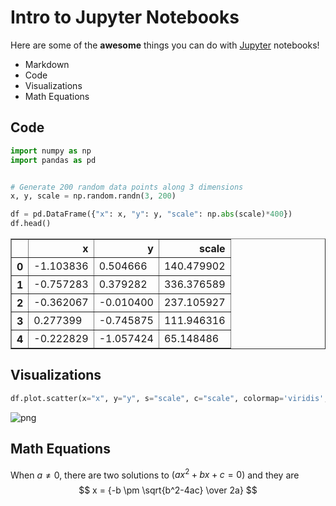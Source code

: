 # Intro to Jupyter Notebooks

Here are some of the **awesome** things you can do with [Jupyter](https://jupyter.org/) notebooks!
* Markdown
* Code
* Visualizations
* Math Equations

## Code


```python
import numpy as np
import pandas as pd


# Generate 200 random data points along 3 dimensions
x, y, scale = np.random.randn(3, 200)
```


```python
df = pd.DataFrame({"x": x, "y": y, "scale": np.abs(scale)*400})
df.head()
```




<div>
<style scoped>
    .dataframe tbody tr th:only-of-type {
        vertical-align: middle;
    }

    .dataframe tbody tr th {
        vertical-align: top;
    }

    .dataframe thead th {
        text-align: right;
    }
</style>
<table border="1" class="dataframe">
  <thead>
    <tr style="text-align: right;">
      <th></th>
      <th>x</th>
      <th>y</th>
      <th>scale</th>
    </tr>
  </thead>
  <tbody>
    <tr>
      <th>0</th>
      <td>-1.103836</td>
      <td>0.504666</td>
      <td>140.479902</td>
    </tr>
    <tr>
      <th>1</th>
      <td>-0.757283</td>
      <td>0.379282</td>
      <td>336.376589</td>
    </tr>
    <tr>
      <th>2</th>
      <td>-0.362067</td>
      <td>-0.010400</td>
      <td>237.105927</td>
    </tr>
    <tr>
      <th>3</th>
      <td>0.277399</td>
      <td>-0.745875</td>
      <td>111.946316</td>
    </tr>
    <tr>
      <th>4</th>
      <td>-0.222829</td>
      <td>-1.057424</td>
      <td>65.148486</td>
    </tr>
  </tbody>
</table>
</div>



## Visualizations


```python
df.plot.scatter(x="x", y="y", s="scale", c="scale", colormap='viridis', figsize=(12, 8));
```


    
![png](jupyter_intro_files/jupyter_intro_6_0.png)
    


## Math Equations

When $a \ne 0$, there are two solutions to $(ax^2 + bx + c = 0)$ and they are 
$$ x = {-b \pm \sqrt{b^2-4ac} \over 2a} $$
